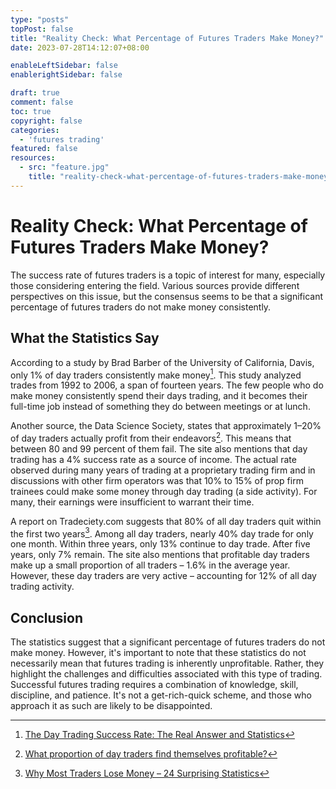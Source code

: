 ```yaml
---
type: "posts"
topPost: false
title: "Reality Check: What Percentage of Futures Traders Make Money?"
date: 2023-07-28T14:12:07+08:00

enableLeftSidebar: false
enablerightSidebar: false

draft: true
comment: false
toc: true
copyright: false
categories: 
  - 'futures trading'
featured: false
resources: 
  - src: "feature.jpg"
    title: "reality-check-what-percentage-of-futures-traders-make-money"
---
```


# Reality Check: What Percentage of Futures Traders Make Money?

The success rate of futures traders is a topic of interest for many, especially those considering entering the field. Various sources provide different perspectives on this issue, but the consensus seems to be that a significant percentage of futures traders do not make money consistently.

## What the Statistics Say

According to a study by Brad Barber of the University of California, Davis, only 1% of day traders consistently make money[^1^]. This study analyzed trades from 1992 to 2006, a span of fourteen years. The few people who do make money consistently spend their days trading, and it becomes their full-time job instead of something they do between meetings or at lunch.

Another source, the Data Science Society, states that approximately 1–20% of day traders actually profit from their endeavors[^2^]. This means that between 80 and 99 percent of them fail. The site also mentions that day trading has a 4% success rate as a source of income. The actual rate observed during many years of trading at a proprietary trading firm and in discussions with other firm operators was that 10% to 15% of prop firm trainees could make some money through day trading (a side activity). For many, their earnings were insufficient to warrant their time.

A report on Tradeciety.com suggests that 80% of all day traders quit within the first two years[^3^]. Among all day traders, nearly 40% day trade for only one month. Within three years, only 13% continue to day trade. After five years, only 7% remain. The site also mentions that profitable day traders make up a small proportion of all traders – 1.6% in the average year. However, these day traders are very active – accounting for 12% of all day trading activity.

## Conclusion

The statistics suggest that a significant percentage of futures traders do not make money. However, it's important to note that these statistics do not necessarily mean that futures trading is inherently unprofitable. Rather, they highlight the challenges and difficulties associated with this type of trading. Successful futures trading requires a combination of knowledge, skill, discipline, and patience. It's not a get-rich-quick scheme, and those who approach it as such are likely to be disappointed.

[^1^]: [The Day Trading Success Rate: The Real Answer and Statistics](https://tradethatswing.com/the-day-trading-success-rate-the-real-answer-and-statistics/)
[^2^]: [What proportion of day traders find themselves profitable?](https://www.datasciencesociety.net/what-proportion-of-day-traders-find-themselves-profitable/)
[^3^]: [Why Most Traders Lose Money – 24 Surprising Statistics](https://tradeciety.com/24-statistics-why-most-traders-lose-money)
